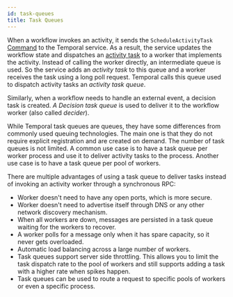 ```yaml
---
id: task-queues
title: Task Queues
---
```


When a workflow invokes an activity, it sends the `ScheduleActivityTask` [Command](/docs/glossary/#command) to the
Temporal service. As a result, the service updates the workflow state and dispatches
an [activity task](/docs/glossary/#activity-task) to a worker that implements the activity.
Instead of calling the worker directly, an intermediate queue is used. So the service adds an _activity task_ to this
queue and a worker receives the task using a long poll request.
Temporal calls this queue used to dispatch activity tasks an _activity task queue_.

Similarly, when a workflow needs to handle an external event, a decision task is created.
_A Decision task queue_ is used to deliver it to the workflow worker (also called _decider_).

While Temporal task queues are queues, they have some differences from commonly used queuing technologies.
The main one is that they do not require explicit registration and are created on demand. The number of task queues
is not limited. A common use case is to have a task queue per worker process and use it to deliver activity tasks
to the process. Another use case is to have a task queue per pool of workers.

There are multiple advantages of using a task queue to deliver tasks instead of invoking an activity
worker through a synchronous RPC:

- Worker doesn't need to have any open ports, which is more secure.
- Worker doesn't need to advertise itself through DNS or any other network discovery mechanism.
- When all workers are down, messages are persisted in a task queue waiting for the workers to recover.
- A worker polls for a message only when it has spare capacity, so it never gets overloaded.
- Automatic load balancing across a large number of workers.
- Task queues support server side throttling. This allows you to limit the task dispatch rate to the pool of workers and still supports adding a task with a higher rate when spikes happen.
- Task queues can be used to route a request to specific pools of workers or even a specific process.
